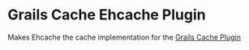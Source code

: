Grails Cache Ehcache Plugin
====================

Makes Ehcache the cache implementation for the [Grails Cache Plugin](https://github.com/grails3-plugins/cache)
